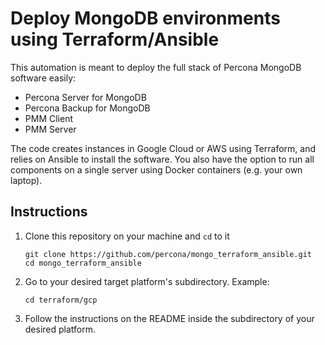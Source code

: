 # Deploy MongoDB environments using Terraform/Ansible

This automation is meant to deploy the full stack of Percona MongoDB software easily:

- Percona Server for MongoDB
- Percona Backup for MongoDB
- PMM Client
- PMM Server

The code creates instances in Google Cloud or AWS using Terraform, and relies on Ansible to install the software. You also have the option to run all components on a single server using Docker containers (e.g. your own laptop).

## Instructions

1. Clone this repository on your machine and `cd` to it

    ```
    git clone https://github.com/percona/mongo_terraform_ansible.git
    cd mongo_terraform_ansible
    ```

2. Go to your desired target platform's subdirectory. Example:
    ```
    cd terraform/gcp
    ```
    
3. Follow the instructions on the README inside the subdirectory of your desired platform.

